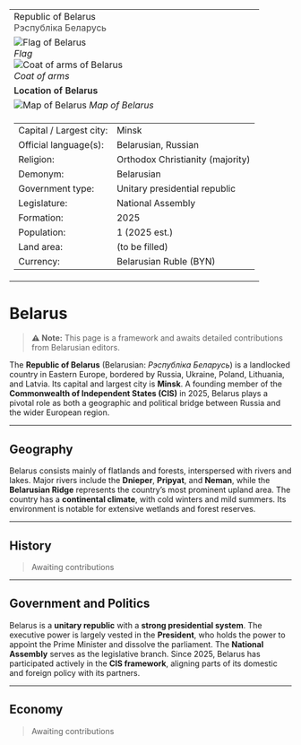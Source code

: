<div class="infobox-right">
  <table class="infobox">
    <tr><td class="title">Republic of Belarus<br/><span style="font-weight:400; opacity:.8;">Рэспубліка Беларусь</span></td></tr>

<tr><td class="section center">

  <div class="img-row">
    <div class="img-col">
      <img class="flag" src="../../_assets/images/countries/belarus/flag.png" alt="Flag of Belarus" />
      <div class="caption"><em>Flag</em></div>
    </div>
    <div class="img-col">
      <img class="coa" src="../../_assets/images/countries/belarus/coa.png" alt="Coat of arms of Belarus" />
      <div class="caption"><em>Coat of arms</em></div>
    </div>
  </div>
</td></tr>

<!-- Map -->
<tr><td class="section center">
  <div class="caption" style="font-weight:600; margin-bottom:.4rem;">Location of Belarus</div>
  <img class="map" src="../../_assets/images/countries/belarus/map.png" alt="Map of Belarus" />
  <span class="caption"><em>Map of Belarus</em></span>
</td></tr>

<!-- Key–value rows -->
<tr><td class="section">
  <table class="kv">
    <tr><td class="k">Capital / Largest city:</td><td class="v">Minsk</td></tr>
    <tr><td class="k">Official language(s):</td><td class="v">Belarusian, Russian</td></tr>
    <tr><td class="k">Religion:</td><td class="v">Orthodox Christianity (majority)</td></tr>
    <tr><td class="k">Demonym:</td><td class="v">Belarusian</td></tr>
    <tr><td class="k">Government type:</td><td class="v">Unitary presidential republic</td></tr>
    <tr><td class="k">Legislature:</td><td class="v">National Assembly</td></tr>
    <tr><td class="k">Formation:</td><td class="v">2025</td></tr>
    <tr><td class="k">Population:</td><td class="v">1 (2025 est.)</td></tr>
    <tr><td class="k">Land area:</td><td class="v">(to be filled)</td></tr>
    <tr><td class="k">Currency:</td><td class="v">Belarusian Ruble (BYN)</td></tr>
  </table>
</td></tr>

  </table>
</div>

# Belarus

> **⚠️ Note:** This page is a framework and awaits detailed contributions from Belarusian editors.

The **Republic of Belarus** (Belarusian: *Рэспубліка Беларусь*) is a landlocked country in Eastern Europe, bordered by Russia, Ukraine, Poland, Lithuania, and Latvia. Its capital and largest city is **Minsk**. A founding member of the **Commonwealth of Independent States (CIS)** in 2025, Belarus plays a pivotal role as both a geographic and political bridge between Russia and the wider European region.

---

## Geography

Belarus consists mainly of flatlands and forests, interspersed with rivers and lakes. Major rivers include the **Dnieper**, **Pripyat**, and **Neman**, while the **Belarusian Ridge** represents the country’s most prominent upland area. The country has a **continental climate**, with cold winters and mild summers. Its environment is notable for extensive wetlands and forest reserves.

---

## History

> Awaiting contributions

---

## Government and Politics

Belarus is a **unitary republic** with a **strong presidential system**. The executive power is largely vested in the **President**, who holds the power to appoint the Prime Minister and dissolve the parliament. The **National Assembly** serves as the legislative branch. Since 2025, Belarus has participated actively in the **CIS framework**, aligning parts of its domestic and foreign policy with its partners.

---

## Economy

> Awaiting contributions
